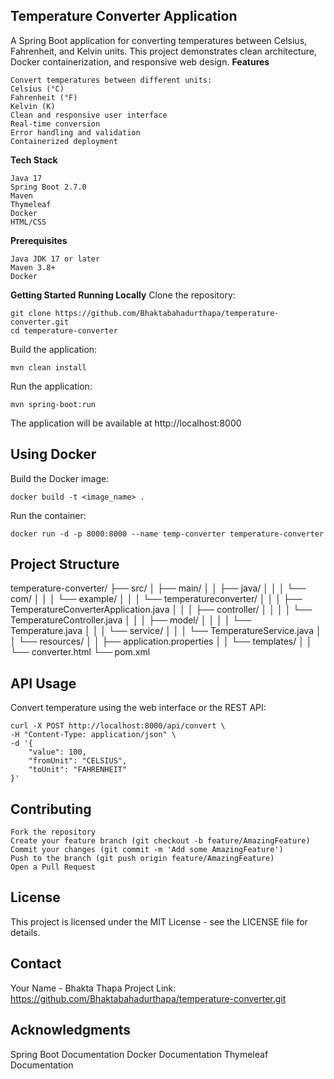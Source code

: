 ## Temperature Converter Application
A Spring Boot application for converting temperatures between Celsius, Fahrenheit, and Kelvin units. This project demonstrates clean architecture, Docker containerization, and responsive web design.
**Features**
```
Convert temperatures between different units:
Celsius (°C)
Fahrenheit (°F)
Kelvin (K)
Clean and responsive user interface
Real-time conversion
Error handling and validation
Containerized deployment
```
**Tech Stack**
```
Java 17
Spring Boot 2.7.0
Maven
Thymeleaf
Docker
HTML/CSS
```
**Prerequisites**
```
Java JDK 17 or later
Maven 3.8+
Docker
```
**Getting Started**
**Running Locally**
Clone the repository:
```
git clone https://github.com/Bhaktabahadurthapa/temperature-converter.git
cd temperature-converter
```
Build the application:
```
mvn clean install
```
Run the application:
```
mvn spring-boot:run
```
The application will be available at http://localhost:8000

## Using Docker
Build the Docker image:

```
docker build -t <image_name> .
```
Run the container:
```
docker run -d -p 8000:8000 --name temp-converter temperature-converter
```
## Project Structure
temperature-converter/
├── src/
│   ├── main/
│   │   ├── java/
│   │   │   └── com/
│   │   │       └── example/
│   │   │           └── temperatureconverter/
│   │   │               ├── TemperatureConverterApplication.java
│   │   │               ├── controller/
│   │   │               │   └── TemperatureController.java
│   │   │               ├── model/
│   │   │               │   └── Temperature.java
│   │   │               └── service/
│   │   │                   └── TemperatureService.java
│   │   └── resources/
│   │       ├── application.properties
│   │       └── templates/
│   │           └── converter.html
└── pom.xml

## API Usage
Convert temperature using the web interface or the REST API:
```
curl -X POST http://localhost:8000/api/convert \
-H "Content-Type: application/json" \
-d '{
    "value": 100,
    "fromUnit": "CELSIUS",
    "toUnit": "FAHRENHEIT"
}'
```
## Contributing
```
Fork the repository
Create your feature branch (git checkout -b feature/AmazingFeature)
Commit your changes (git commit -m 'Add some AmazingFeature')
Push to the branch (git push origin feature/AmazingFeature)
Open a Pull Request
```
## License
This project is licensed under the MIT License - see the LICENSE file for details.
## Contact
Your Name - Bhakta Thapa
Project Link: https://github.com/Bhaktabahadurthapa/temperature-converter.git
## Acknowledgments
Spring Boot Documentation
Docker Documentation
Thymeleaf Documentation













